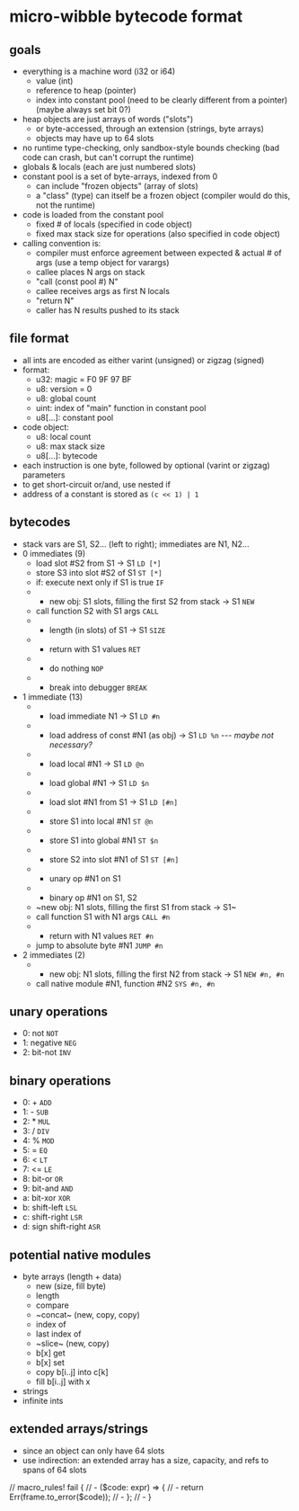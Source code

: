 # micro-wibble bytecode format

## goals

- everything is a machine word (i32 or i64)
    - value (int)
    - reference to heap (pointer)
    - index into constant pool (need to be clearly different from a pointer) (maybe always set bit 0?)
- heap objects are just arrays of words ("slots")
    - or byte-accessed, through an extension (strings, byte arrays)
    - objects may have up to 64 slots
- no runtime type-checking, only sandbox-style bounds checking (bad code can crash, but can't corrupt the runtime)
- globals & locals (each are just numbered slots)
- constant pool is a set of byte-arrays, indexed from 0
    - can include "frozen objects" (array of slots)
    - a "class" (type) can itself be a frozen object (compiler would do this, not the runtime)
- code is loaded from the constant pool
    - fixed # of locals (specified in code object)
    - fixed max stack size for operations (also specified in code object)
- calling convention is:
    - compiler must enforce agreement between expected & actual # of args (use a temp object for varargs)
    - callee places N args on stack
    - "call (const pool #) N"
    - callee receives args as first N locals
    - "return N"
    - caller has N results pushed to its stack

## file format

- all ints are encoded as either varint (unsigned) or zigzag (signed)
- format:
    - u32: magic = F0 9F 97 BF
    - u8: version = 0
    - u8: global count
    - uint: index of "main" function in constant pool
    - u8[...]: constant pool
- code object:
    - u8: local count
    - u8: max stack size
    - u8[...]: bytecode
- each instruction is one byte, followed by optional (varint or zigzag) parameters
- to get short-circuit or/and, use nested if
- address of a constant is stored as `(c << 1) | 1`

## bytecodes

- stack vars are S1, S2... (left to right); immediates are N1, N2...
- 0 immediates (9)
    - load slot #S2 from S1 -> S1 `LD [*]`
    - store S3 into slot #S2 of S1 `ST [*]`
    - if: execute next only if S1 is true `IF`
    - * new obj: S1 slots, filling the first S2 from stack -> S1 `NEW`
    - call function S2 with S1 args `CALL`
    - * length (in slots) of S1 -> S1 `SIZE`
    - * return with S1 values `RET`
    - * do nothing `NOP`
    - * break into debugger `BREAK`
- 1 immediate (13)
    - * load immediate N1 -> S1 `LD #n`
    - * load address of const #N1 (as obj) -> S1 `LD %n` --- *maybe not necessary?*
    - * load local #N1 -> S1 `LD @n`
    - * load global #N1 -> S1 `LD $n`
    - * load slot #N1 from S1 -> S1 `LD [#n]`
    - * store S1 into local #N1 `ST @n`
    - * store S1 into global #N1 `ST $n`
    - * store S2 into slot #N1 of S1 `ST [#n]`
    - * unary op #N1 on S1
    - * binary op #N1 on S1, S2
    - ~new obj: N1 slots, filling the first S1 from stack -> S1~
    - call function S1 with N1 args `CALL #n`
    - * return with N1 values `RET #n`
    - jump to absolute byte #N1 `JUMP #n`
- 2 immediates (2)
    - * new obj: N1 slots, filling the first N2 from stack -> S1 `NEW #n, #n`
    - call native module #N1, function #N2 `SYS #n, #n`

## unary operations

- 0: not `NOT`
- 1: negative `NEG`
- 2: bit-not `INV`

## binary operations

- 0: + `ADD`
- 1: - `SUB`
- 2: * `MUL`
- 3: / `DIV`
- 4: % `MOD`
- 5: = `EQ`
- 6: < `LT`
- 7: <= `LE`
- 8: bit-or `OR`
- 9: bit-and `AND`
- a: bit-xor `XOR`
- b: shift-left `LSL`
- c: shift-right `LSR`
- d: sign shift-right `ASR`

## potential native modules

- byte arrays (length + data)
    - new (size, fill byte)
    - length
    - compare
    - ~concat~ (new, copy, copy)
    - index of
    - last index of
    - ~slice~ (new, copy)
    - b[x] get
    - b[x] set
    - copy b[i..j] into c[k]
    - fill b[i..j] with x
- strings
- infinite ints

## extended arrays/strings

- since an object can only have 64 slots
- use indirection: an extended array has a size, capacity, and refs to spans of 64 slots



// macro_rules! fail {
// -            ($code: expr) => {
// -                return Err(frame.to_error($code));
// -            };
// -        }
